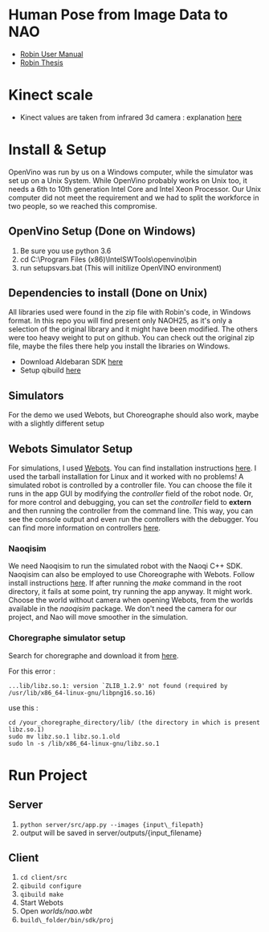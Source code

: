 # Human Pose from Image Data to NAO

- [Robin User Manual](https://docs.google.com/document/d/1SHhnQqBtguoWpOpT3Z33REXIgwW83DHRgTlEKfIoUzg/edit?usp=sharing)
- [Robin Thesis](https://theses.liacs.nl/pdf/RobbinBorst.pdf)

# Kinect scale
- Kinect values are taken from infrared 3d camera : explanation [here](https://medium.com/@lisajamhoury/understanding-kinect-v2-joints-and-coordinate-system-4f4b90b9df16)

# Install & Setup

OpenVino was run by us on a Windows computer, while the simulator was set up on a Unix System. While OpenVino probably works on Unix too, it needs a 6th to 10th generation Intel Core and Intel Xeon Processor. Our Unix computer did not meet the requirement and we had to split the workforce in two people, so we reached this compromise.

## OpenVino Setup (Done on Windows)
1. Be sure you use python 3.6 
2. cd C:\Program Files (x86)\IntelSWTools\openvino\bin
3. run setupsvars.bat (This will initilize OpenVINO environment)

## Dependencies to install (Done on Unix)

All libraries used were found in the zip file with Robin's code, in Windows format. In this repo you will find present only NAOH25, as it's only a selection of the original library and it might have been modified. The others were too heavy weight to put on github. You can check out the original zip file, maybe the files there help you install the libraries on Windows.

- Download Aldebaran SDK [here](http://doc.aldebaran.com/2-1/dev/cpp/install_guide.html)
- Setup qibuild [here](http://doc.aldebaran.com/qibuild/beginner/qibuild/aldebaran.html)

## Simulators

For the demo we used Webots, but Choreographe should also work, maybe with a slightly different setup

## Webots Simulator Setup
For simulations, I used [Webots](https://cyberbotics.com/?tab-language=python).
You can find installation instructions [here](https://cyberbotics.com/doc/guide/installing-webots?tab-language=python&tab-os=linux).
I used the tarball installation for Linux and it worked with no problems!
A simulated robot is controlled by a controller file. You can choose the file it runs in the app GUI by modifying the _controller_ field of the robot node. Or, for more control and debugging, you can set the _controller_ field to __extern__ and then running the controller from the command line. This way, you can see the console output and even run the controllers with the debugger. You can find more information on controllers [here](https://cyberbotics.com/doc/guide/running-extern-robot-controllers?tab-language=python&tab-os=linux).

### Naoqisim

We need Naoqisim to run the simulated robot with the Naoqi C++ SDK.
Naoqisim can also be employed to use Choreographe with Webots.
Follow install instructions [here](https://github.com/cyberbotics/naoqisim).
If after running the *make* command in the root directory, it fails at some point, try running the app anyway. It might work.
Choose the world without camera when opening Webots, from the worlds available in the *naoqisim* package. We don't need the camera for our project, and Nao will move smoother in the simulation.


### Choregraphe simulator setup

Search for choregraphe and download it from [here](http://doc.aldebaran.com/2-4/dev/community_software.html#retrieving-software).

For this error :
```
...lib/libz.so.1: version `ZLIB_1.2.9' not found (required by /usr/lib/x86_64-linux-gnu/libpng16.so.16)
```

use this :

```
cd /your_choregraphe_directory/lib/ (the directory in which is present libz.so.1)
sudo mv libz.so.1 libz.so.1.old
sudo ln -s /lib/x86_64-linux-gnu/libz.so.1
```

# Run Project

## Server

1. `python server/src/app.py --images {input\_filepath}`
2. output will be saved in server/outputs/{input\_filename}

## Client

1. `cd client/src`
2. `qibuild configure`
3. `qibuild make`
4. Start Webots
5. Open *worlds/nao.wbt*
6. `build\_folder/bin/sdk/proj`
